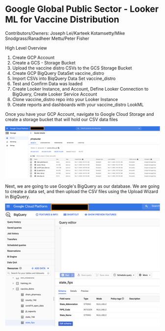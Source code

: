 # Google Global Public Sector - Looker ML for Vaccine Distribution

Contributors/Owners:
Joseph Lei/Karteek Kotamsetty/Mike Snodgrass/Ranadheer Mettu/Peter Fisher

High Level Overview
1. Create GCP Account
2. Create a GCS - Storage Bucket 
3. Upload the vaccine distro CSVs to the GCS Storage Bucket
4. Create GCP BigQuery DataSet vaccine_distro
5. Import CSVs into BiqQuery Data Set vaccine_distro
6. Test and Confirm Data was loaded
7. Create Looker Instance, and Account, Define Looker Connection to BigQuery, Create Looker Service Account
8. Clone vaccine_distro repo into your Looker Instance
9. Create reports and dashboards with your vaccine_distro LookML


Once you have your GCP Account, navigate to Google Cloud Storage and create a storage bucket that will hold our CSV data files



![Vaccine Distro Storage Bucket](images/gcs_vaccine_distro_csv.png)


Next, we are going to use Google's BigQuery as our database. 
We are going to create a data set, and then upload the CSV files using the Upload Wizard in BigQuery.




![BigQuery Vaccine Distro Data Set](images/bigquery_vaccine_distro_data_set.png)
